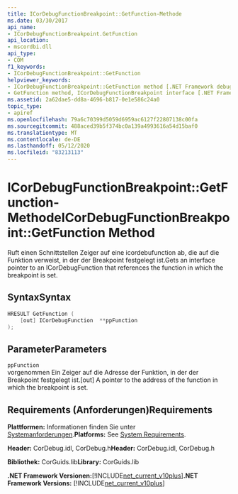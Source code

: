 ```yaml
---
title: ICorDebugFunctionBreakpoint::GetFunction-Methode
ms.date: 03/30/2017
api_name:
- ICorDebugFunctionBreakpoint.GetFunction
api_location:
- mscordbi.dll
api_type:
- COM
f1_keywords:
- ICorDebugFunctionBreakpoint::GetFunction
helpviewer_keywords:
- ICorDebugFunctionBreakpoint::GetFunction method [.NET Framework debugging]
- GetFunction method, ICorDebugFunctionBreakpoint interface [.NET Framework debugging]
ms.assetid: 2a62dae5-dd8a-4696-b817-0e1e586c24a0
topic_type:
- apiref
ms.openlocfilehash: 79a6c70399d5059d6959ac6127f22807138c00fa
ms.sourcegitcommit: 488aced39b5f374bc0a139a4993616a54d15baf0
ms.translationtype: MT
ms.contentlocale: de-DE
ms.lasthandoff: 05/12/2020
ms.locfileid: "83213113"
---
```

# <a name="icordebugfunctionbreakpointgetfunction-method"></a><span data-ttu-id="da64c-102">ICorDebugFunctionBreakpoint::GetFunction-Methode</span><span class="sxs-lookup"><span data-stu-id="da64c-102">ICorDebugFunctionBreakpoint::GetFunction Method</span></span>
<span data-ttu-id="da64c-103">Ruft einen Schnittstellen Zeiger auf eine icordebufunction ab, die auf die Funktion verweist, in der der Breakpoint festgelegt ist.</span><span class="sxs-lookup"><span data-stu-id="da64c-103">Gets an interface pointer to an ICorDebugFunction that references the function in which the breakpoint is set.</span></span>  
  
## <a name="syntax"></a><span data-ttu-id="da64c-104">Syntax</span><span class="sxs-lookup"><span data-stu-id="da64c-104">Syntax</span></span>  
  
```cpp  
HRESULT GetFunction (  
    [out] ICorDebugFunction  **ppFunction  
);  
```  
  
## <a name="parameters"></a><span data-ttu-id="da64c-105">Parameter</span><span class="sxs-lookup"><span data-stu-id="da64c-105">Parameters</span></span>  
 `ppFunction`  
 <span data-ttu-id="da64c-106">vorgenommen Ein Zeiger auf die Adresse der Funktion, in der der Breakpoint festgelegt ist.</span><span class="sxs-lookup"><span data-stu-id="da64c-106">[out] A pointer to the address of the function in which the breakpoint is set.</span></span>  
  
## <a name="requirements"></a><span data-ttu-id="da64c-107">Requirements (Anforderungen)</span><span class="sxs-lookup"><span data-stu-id="da64c-107">Requirements</span></span>  
 <span data-ttu-id="da64c-108">**Plattformen:** Informationen finden Sie unter [Systemanforderungen](../../get-started/system-requirements.md).</span><span class="sxs-lookup"><span data-stu-id="da64c-108">**Platforms:** See [System Requirements](../../get-started/system-requirements.md).</span></span>  
  
 <span data-ttu-id="da64c-109">**Header:** CorDebug.idl, CorDebug.h</span><span class="sxs-lookup"><span data-stu-id="da64c-109">**Header:** CorDebug.idl, CorDebug.h</span></span>  
  
 <span data-ttu-id="da64c-110">**Bibliothek:** CorGuids.lib</span><span class="sxs-lookup"><span data-stu-id="da64c-110">**Library:** CorGuids.lib</span></span>  
  
 <span data-ttu-id="da64c-111">**.NET Framework Versionen:**[!INCLUDE[net_current_v10plus](../../../../includes/net-current-v10plus-md.md)]</span><span class="sxs-lookup"><span data-stu-id="da64c-111">**.NET Framework Versions:** [!INCLUDE[net_current_v10plus](../../../../includes/net-current-v10plus-md.md)]</span></span>

